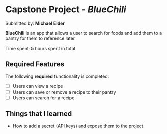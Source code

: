 # Capstone Project - *BlueChili*

Submitted by: **Michael Elder**

**BlueChili** is an app that allows a user to search for foods and add them to a pantry for them to reference later

Time spent: **5** hours spent in total

## Required Features

The following **required** functionality is completed:

- [ ] Users can view a recipe
- [ ] Users can save or remove a recipe to their pantry
- [ ] Users can search for a recipe

## Things that I learned 

- How to add a secret (API keys) and expose them to the project
